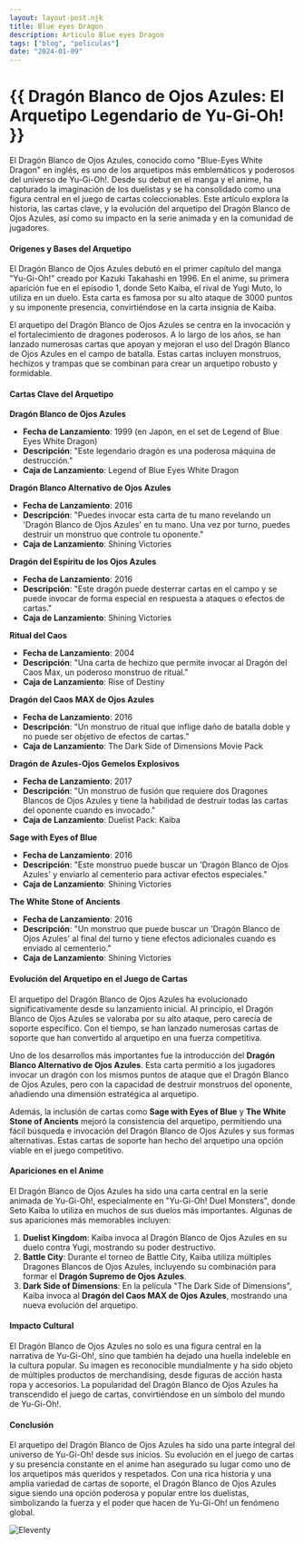 ```yaml
---
layout: layout-post.njk
title: Blue eyes Dragon
description: Articulo Blue eyes Dragon
tags: ["blog", "peliculas"]
date: "2024-01-09"
---
```


# {{ Dragón Blanco de Ojos Azules: El Arquetipo Legendario de Yu-Gi-Oh! }}

El Dragón Blanco de Ojos Azules, conocido como "Blue-Eyes White Dragon" en inglés, es uno de los arquetipos más emblemáticos y poderosos del universo de Yu-Gi-Oh!. Desde su debut en el manga y el anime, ha capturado la imaginación de los duelistas y se ha consolidado como una figura central en el juego de cartas coleccionables. Este artículo explora la historia, las cartas clave, y la evolución del arquetipo del Dragón Blanco de Ojos Azules, así como su impacto en la serie animada y en la comunidad de jugadores.

#### Orígenes y Bases del Arquetipo

El Dragón Blanco de Ojos Azules debutó en el primer capítulo del manga "Yu-Gi-Oh!" creado por Kazuki Takahashi en 1996. En el anime, su primera aparición fue en el episodio 1, donde Seto Kaiba, el rival de Yugi Muto, lo utiliza en un duelo. Esta carta es famosa por su alto ataque de 3000 puntos y su imponente presencia, convirtiéndose en la carta insignia de Kaiba.

El arquetipo del Dragón Blanco de Ojos Azules se centra en la invocación y el fortalecimiento de dragones poderosos. A lo largo de los años, se han lanzado numerosas cartas que apoyan y mejoran el uso del Dragón Blanco de Ojos Azules en el campo de batalla. Estas cartas incluyen monstruos, hechizos y trampas que se combinan para crear un arquetipo robusto y formidable.

#### Cartas Clave del Arquetipo

**Dragón Blanco de Ojos Azules**
- **Fecha de Lanzamiento**: 1999 (en Japón, en el set de Legend of Blue Eyes White Dragon)
- **Descripción**: "Este legendario dragón es una poderosa máquina de destrucción."
- **Caja de Lanzamiento**: Legend of Blue Eyes White Dragon

**Dragón Blanco Alternativo de Ojos Azules**
- **Fecha de Lanzamiento**: 2016
- **Descripción**: "Puedes invocar esta carta de tu mano revelando un 'Dragón Blanco de Ojos Azules' en tu mano. Una vez por turno, puedes destruir un monstruo que controle tu oponente."
- **Caja de Lanzamiento**: Shining Victories

**Dragón del Espíritu de los Ojos Azules**
- **Fecha de Lanzamiento**: 2016
- **Descripción**: "Este dragón puede desterrar cartas en el campo y se puede invocar de forma especial en respuesta a ataques o efectos de cartas."
- **Caja de Lanzamiento**: Shining Victories

**Ritual del Caos**
- **Fecha de Lanzamiento**: 2004
- **Descripción**: "Una carta de hechizo que permite invocar al Dragón del Caos Max, un poderoso monstruo de ritual."
- **Caja de Lanzamiento**: Rise of Destiny

**Dragón del Caos MAX de Ojos Azules**
- **Fecha de Lanzamiento**: 2016
- **Descripción**: "Un monstruo de ritual que inflige daño de batalla doble y no puede ser objetivo de efectos de cartas."
- **Caja de Lanzamiento**: The Dark Side of Dimensions Movie Pack

**Dragón de Azules-Ojos Gemelos Explosivos**
- **Fecha de Lanzamiento**: 2017
- **Descripción**: "Un monstruo de fusión que requiere dos Dragones Blancos de Ojos Azules y tiene la habilidad de destruir todas las cartas del oponente cuando es invocado."
- **Caja de Lanzamiento**: Duelist Pack: Kaiba

**Sage with Eyes of Blue**
- **Fecha de Lanzamiento**: 2016
- **Descripción**: "Este monstruo puede buscar un 'Dragón Blanco de Ojos Azules' y enviarlo al cementerio para activar efectos especiales."
- **Caja de Lanzamiento**: Shining Victories

**The White Stone of Ancients**
- **Fecha de Lanzamiento**: 2016
- **Descripción**: "Un monstruo que puede buscar un 'Dragón Blanco de Ojos Azules' al final del turno y tiene efectos adicionales cuando es enviado al cementerio."
- **Caja de Lanzamiento**: Shining Victories

#### Evolución del Arquetipo en el Juego de Cartas

El arquetipo del Dragón Blanco de Ojos Azules ha evolucionado significativamente desde su lanzamiento inicial. Al principio, el Dragón Blanco de Ojos Azules se valoraba por su alto ataque, pero carecía de soporte específico. Con el tiempo, se han lanzado numerosas cartas de soporte que han convertido al arquetipo en una fuerza competitiva.

Uno de los desarrollos más importantes fue la introducción del **Dragón Blanco Alternativo de Ojos Azules**. Esta carta permitió a los jugadores invocar un dragón con los mismos puntos de ataque que el Dragón Blanco de Ojos Azules, pero con la capacidad de destruir monstruos del oponente, añadiendo una dimensión estratégica al arquetipo.

Además, la inclusión de cartas como **Sage with Eyes of Blue** y **The White Stone of Ancients** mejoró la consistencia del arquetipo, permitiendo una fácil búsqueda e invocación del Dragón Blanco de Ojos Azules y sus formas alternativas. Estas cartas de soporte han hecho del arquetipo una opción viable en el juego competitivo.

#### Apariciones en el Anime

El Dragón Blanco de Ojos Azules ha sido una carta central en la serie animada de Yu-Gi-Oh!, especialmente en "Yu-Gi-Oh! Duel Monsters", donde Seto Kaiba lo utiliza en muchos de sus duelos más importantes. Algunas de sus apariciones más memorables incluyen:

1. **Duelist Kingdom**: Kaiba invoca al Dragón Blanco de Ojos Azules en su duelo contra Yugi, mostrando su poder destructivo.
2. **Battle City**: Durante el torneo de Battle City, Kaiba utiliza múltiples Dragones Blancos de Ojos Azules, incluyendo su combinación para formar el **Dragón Supremo de Ojos Azules**.
3. **Dark Side of Dimensions**: En la película "The Dark Side of Dimensions", Kaiba invoca al **Dragón del Caos MAX de Ojos Azules**, mostrando una nueva evolución del arquetipo.

#### Impacto Cultural

El Dragón Blanco de Ojos Azules no solo es una figura central en la narrativa de Yu-Gi-Oh!, sino que también ha dejado una huella indeleble en la cultura popular. Su imagen es reconocible mundialmente y ha sido objeto de múltiples productos de merchandising, desde figuras de acción hasta ropa y accesorios. La popularidad del Dragón Blanco de Ojos Azules ha transcendido el juego de cartas, convirtiéndose en un símbolo del mundo de Yu-Gi-Oh!.

#### Conclusión

El arquetipo del Dragón Blanco de Ojos Azules ha sido una parte integral del universo de Yu-Gi-Oh! desde sus inicios. Su evolución en el juego de cartas y su presencia constante en el anime han asegurado su lugar como uno de los arquetipos más queridos y respetados. Con una rica historia y una amplia variedad de cartas de soporte, el Dragón Blanco de Ojos Azules sigue siendo una opción poderosa y popular entre los duelistas, simbolizando la fuerza y el poder que hacen de Yu-Gi-Oh! un fenómeno global.

![Eleventy](/img/eleventy.svg)
